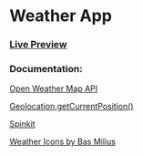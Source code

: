 # Weather App

### [ Live Preview ](https://moralu94.github.io/weather-app/)

### Documentation: 
[Open Weather Map API](https://openweathermap.org/)

[Geolocation.getCurrentPosition()](https://developer.mozilla.org/es/docs/Web/API/Geolocation/getCurrentPosition)

[Spinkit](https://tobiasahlin.com/spinkit/)

[Weather Icons by Bas Milius](https://basmilius.github.io/weather-icons/index-fill.html)